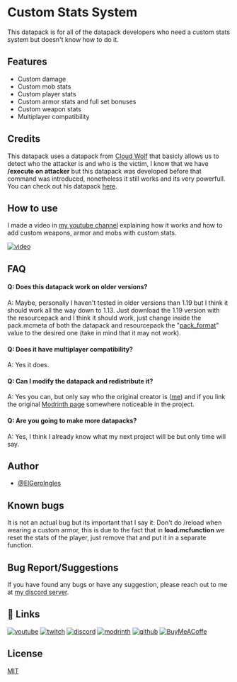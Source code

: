 # Custom Stats System

This datapack is for all of the datapack developers who need a custom stats system but doesn't know how to do it.

## Features

- Custom damage
- Custom mob stats
- Custom player stats
- Custom armor stats and full set bonuses
- Custom weapon stats
- Multiplayer compatibility

## Credits

This datapack uses a datapack from [Cloud Wolf](https://www.youtube.com/@CloudWolfMinecraft) that basicly allows us to detect who the attacker is and who is the victim, I know that we have **/execute on attacker** but this datapack was developed before that command was introduced, nonetheless it still works and its very powerfull. You can check out his datapack [here](https://youtu.be/YZfCBBvOMN4).

## How to use

I made a video in [my youtube channel](https://www.youtube.com/@elgeroingles) explaining how it works and how to add custom weapons, armor and mobs with custom stats.

[![video](https://img.youtube.com/vi/NzVVGIwblR4/0.jpg)](https://www.youtube.com/watch?v=NzVVGIwblR4)

## FAQ

#### Q: Does this datapack work on older versions?

A: Maybe, personally I haven't tested in older versions than 1.19 but I think it should work all the way down to 1.13. Just download the 1.19 version with the resourcepack and I think it should work, just change inside the pack.mcmeta of both the datapack and resourcepack the "[pack_format](https://minecraft.fandom.com/wiki/Pack_format)" value to the desired one (take in mind that it may not work).

#### Q: Does it have multiplayer compatibility?

A: Yes it does.

#### Q: Can I modify the datapack and redistribute it?

A: Yes you can, but only say who the original creator is ([me](https://github.com/ElGeroIngles)) and if you link the original [Modrinth page](https://modrinth.com/datapack/css) somewhere noticeable in the project.

#### Q: Are you going to make more datapacks?

A: Yes, I think I already know what my next project will be but only time will say.

## Author

- [@ElGeroIngles](https://github.com/ElGeroIngles)


## Known bugs

It is not an actual bug but its important that I say it: Don't do /reload when wearing a custom armor, this is due to the fact that in **load.mcfunction** we reset the stats of the player, just remove that and put it in a separate function.


## Bug Report/Suggestions

If you have found any bugs or have any suggestion, please reach out to me at [my discord server](https://discord.gg/bGd2QyqjCg).


## 🔗 Links
[![youtube](https://img.shields.io/badge/youtube-ff0000?style=for-the-badge&logo=youtube&logoColor=white)](https://www.youtube.com/@ElGeroIngles)
[![twitch](https://img.shields.io/badge/twitch-6441a5?style=for-the-badge&logo=twitch&logoColor=white)](https://www.twitch.tv/elgeroingles)
[![discord](https://img.shields.io/badge/discord-7289DA?style=for-the-badge&logo=discord&logoColor=white)](https://discord.gg/bGd2QyqjCg)
[![modrinth](https://img.shields.io/badge/modrinth-5AD770?style=for-the-badge&logo=modrinth&logoColor=white)](https://modrinth.com/user/ElGeroIngles)
[![github](https://img.shields.io/badge/github-000000?style=for-the-badge&logo=github&logoColor=white)](https://github.com/ElGeroIngles)
[![BuyMeACoffe](https://img.shields.io/badge/BuyMeACoffe-ffdd02?style=for-the-badge&logo=buymeacoffee&logoColor=white)](https://www.buymeacoffee.com/ElGeroIngles)

## License

[MIT](https://choosealicense.com/licenses/mit/)

